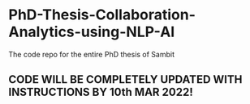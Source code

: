 # PhD-Thesis-Collaboration-Analytics-using-NLP-AI
The code repo for the entire PhD thesis of Sambit
## CODE WILL BE COMPLETELY UPDATED WITH INSTRUCTIONS BY 10th MAR 2022!

